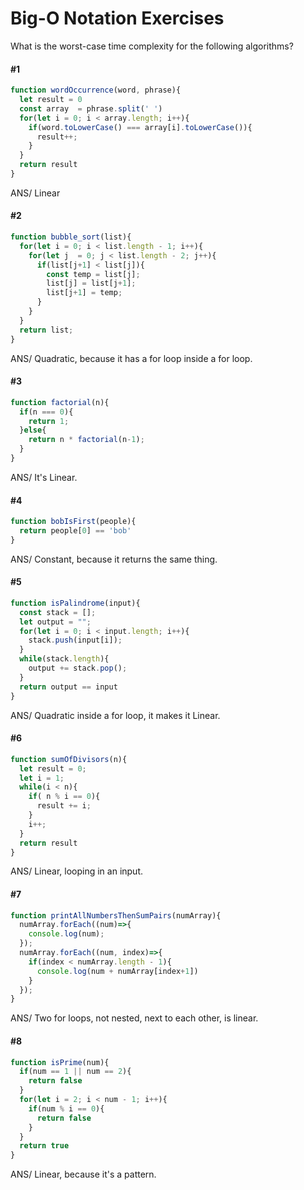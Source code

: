 # Big-O Notation Exercises

What is the worst-case time complexity for the following algorithms?

#### #1

```javascript
function wordOccurrence(word, phrase){
  let result = 0
  const array  = phrase.split(' ')
  for(let i = 0; i < array.length; i++){
    if(word.toLowerCase() === array[i].toLowerCase()){
      result++;
    }
  }
  return result
}
```
ANS/ Linear

#### #2

```javascript
function bubble_sort(list){
  for(let i = 0; i < list.length - 1; i++){
    for(let j  = 0; j < list.length - 2; j++){
      if(list[j+1] < list[j]){
        const temp = list[j];
        list[j] = list[j+1];
        list[j+1] = temp;
      }
    }
  }
  return list;
}
```
ANS/ Quadratic, because it has a for loop inside a for loop.


#### #3
```javascript
function factorial(n){
  if(n === 0){
    return 1;
  }else{
    return n * factorial(n-1);
  }
}
```
ANS/ It's Linear.


#### #4

```javascript
function bobIsFirst(people){
  return people[0] == 'bob'
}
```
ANS/ Constant, because it returns the same thing.


#### #5

```javascript
function isPalindrome(input){
  const stack = [];
  let output = "";
  for(let i = 0; i < input.length; i++){
    stack.push(input[i]);
  }
  while(stack.length){
    output += stack.pop();
  }
  return output == input
}
```
ANS/ Quadratic inside a for loop, it makes it Linear.


#### #6
```javascript
function sumOfDivisors(n){
  let result = 0;
  let i = 1;
  while(i < n){
    if( n % i == 0){
      result += i;
    }
    i++;
  }
  return result
}
```
ANS/ Linear, looping in an input.


#### #7
```javascript
function printAllNumbersThenSumPairs(numArray){
  numArray.forEach((num)=>{
    console.log(num);
  });
  numArray.forEach((num, index)=>{
    if(index < numArray.length - 1){
      console.log(num + numArray[index+1])
    }
  });
}
```
ANS/ Two for loops, not nested, next to each other, is linear.


#### #8
```javascript
function isPrime(num){
  if(num == 1 || num == 2){
    return false
  }
  for(let i = 2; i < num - 1; i++){
    if(num % i == 0){
      return false
    }
  }
  return true
}
```
ANS/ Linear, because it's a pattern.